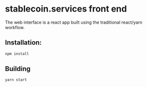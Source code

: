 # stablecoin.services front end

The web interface is a react app built using the traditional react/yarn workflow.

## Installation:

```sh
npm install
```

## Building

```sh
yarn start
```
